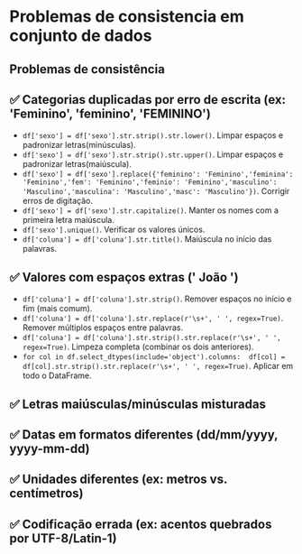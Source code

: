 # Problemas de consistencia em conjunto de dados

## Problemas de consistência
## ✅ Categorias duplicadas por erro de escrita (ex: 'Feminino', 'feminino', 'FEMININO')
* ```df['sexo'] = df['sexo'].str.strip().str.lower()```. Limpar espaços e padronizar letras(minúsculas).
* ```df['sexo'] = df['sexo'].str.strip().str.upper()```. Limpar espaços e padronizar letras(maiúscula).
* ```df['sexo'] = df['sexo'].replace({'feminino': 'Feminino','feminina': 'Feminino','fem': 'Feminino','feminio': 'Feminino','masculino': 'Masculino','masculina': 'Masculino','masc': 'Masculino'})```. Corrigir erros de digitação.
* ```df['sexo'] = df['sexo'].str.capitalize()```. Manter os nomes com a primeira letra maiúscula.
* ```df['sexo'].unique()```.  Verificar os valores únicos.
* ```df['coluna'] = df['coluna'].str.title()```. Maiúscula no início das palavras.
## ✅ Valores com espaços extras (' João ')
* ```df['coluna'] = df['coluna'].str.strip()```. Remover espaços no início e fim (mais comum).
* ```df['coluna'] = df['coluna'].str.replace(r'\s+', ' ', regex=True)```. Remover múltiplos espaços entre palavras.
* ```df['coluna'] = df['coluna'].str.strip().str.replace(r'\s+', ' ', regex=True)```. Limpeza completa (combinar os dois anteriores).
* ```for col in df.select_dtypes(include='object').columns:  df[col] = df[col].str.strip().str.replace(r'\s+', ' ', regex=True)```. Aplicar em todo o DataFrame.
## ✅ Letras maiúsculas/minúsculas misturadas
## ✅ Datas em formatos diferentes (dd/mm/yyyy, yyyy-mm-dd)
## ✅ Unidades diferentes (ex: metros vs. centímetros)
## ✅ Codificação errada (ex: acentos quebrados por UTF-8/Latin-1)
